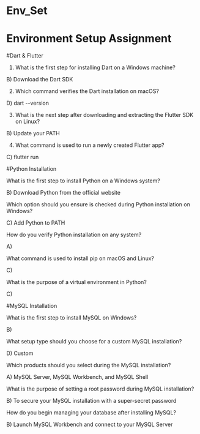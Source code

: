 # Env_Set

# Environment Setup Assignment

#Dart & Flutter

1. What is the first step for installing Dart on a Windows machine?


B) Download the Dart SDK



2. Which command verifies the Dart installation on macOS?


D) dart --version


3. What is the next step after downloading and extracting the Flutter SDK on Linux?


B) Update your PATH



4. What command is used to run a newly created Flutter app?


C) flutter run



#Python Installation

What is the first step to install Python on a Windows system?


B) Download Python from the official website


Which option should you ensure is checked during Python installation on Windows?


C) Add Python to PATH


How do you verify Python installation on any system?


A)


What command is used to install pip on macOS and Linux?

C)


What is the purpose of a virtual environment in Python?


C)

#MySQL Installation

What is the first step to install MySQL on Windows?

B)


What setup type should you choose for a custom MySQL installation?


D) Custom

Which products should you select during the MySQL installation?

A) MySQL Server, MySQL Workbench, and MySQL Shell


What is the purpose of setting a root password during MySQL installation?


B) To secure your MySQL installation with a super-secret password


How do you begin managing your database after installing MySQL?


B) Launch MySQL Workbench and connect to your MySQL Server

